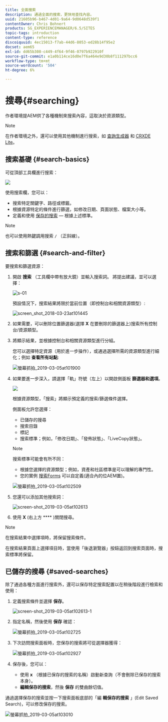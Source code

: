 ```yaml
---
title: 全面搜索
description: 通過全面的搜索，更快地查找內容。
uuid: 21605b96-b467-4d01-9a64-9d0648d539f1
contentOwner: Chris Bohnert
products: SG_EXPERIENCEMANAGER/6.5/SITES
topic-tags: introduction
content-type: reference
discoiquuid: 4ec15013-f7ab-44d6-8053-ed28b14f95e2
docset: aem65
exl-id: dd65b308-c449-4f64-9f46-0797b922910f
source-git-commit: e1a0b114ce16d0e7f6a464e9d30b8f111297bcc6
workflow-type: tm+mt
source-wordcount: '504'
ht-degree: 6%

---
```


# 搜尋{#searching}

作者環境提AEM供了各種機制來搜索內容，這取決於資源類型。

>[!NOTE]
>
>在作者環境之外，還可以使用其他機制進行搜索，如 [查詢生成器](/help/sites-developing/querybuilder-api.md) 和 [CRXDE Lite](/help/sites-developing/developing-with-crxde-lite.md)。

## 搜索基礎 {#search-basics}

可從頂部工具欄進行搜索：

![](do-not-localize/chlimage_1-17.png)

使用搜索欄，您可以：

* 搜索特定關鍵字、路徑或標籤。
* 根據資源特定的條件進行篩選，如修改日期、頁面狀態、檔案大小等。
* 定義和使用 [保存的搜索](#saved-searches)  — 根據上述標準。

>[!NOTE]
>
>也可以使用熱鍵調用搜索 `/` （正斜線）。

## 搜索和篩選 {#search-and-filter}

要搜索和篩選資源：

1. 開啟 **搜索** （工具欄中帶有放大鏡）並輸入搜索詞。 將提出建議，並可以選擇：

   ![s-01](assets/s-01.png)

   預設情況下，搜索結果將限於當前位置（即控制台和相關資源類型）:

   ![screen_shot_2018-03-23at101445](assets/screen_shot_2018-03-23at101445.png)

1. 如果需要，可以刪除位置篩選器(選擇 **X** 在要刪除的篩選器上)搜索所有控制台/資源類型。
1. 將顯示結果，並根據控制台和相關資源類型進行分組。

   您可以選擇特定資源（用於進一步操作），或通過選擇所需的資源類型進行細化；例如 **查看所有站點**:

   ![螢幕抓拍_2019-03-05at101900](assets/screen-shot_2019-03-05at101900.png)

1. 如果要進一步深入，請選擇「軌」符號（左上）以開啟側面板 **篩選器和選項**。

   ![](do-not-localize/screen_shot_2018-03-23at101542.png)

   根據資源類型，「搜索」將顯示預定義的搜索/篩選條件選擇。

   側面板允許您選擇：

   * 已儲存的搜尋
   * 搜索目錄
   * 標記
   * 搜索標準；例如，「修改日期」、「發佈狀態」、「LiveCopy狀態」。

   >[!NOTE]
   >
   >搜索標準可能會有所不同：
   >
   >
   >
   >    * 根據您選擇的資源類型；例如，資產和社區標準是可以理解的專門性。
   >    * 您的實例 [搜索Forms](/help/sites-administering/search-forms.md) 可以自定義(適合內的位AEM置)。


   ![螢幕抓拍_2019-03-05at102509](assets/screen-shot_2019-03-05at102509.png)

1. 您還可以添加其他搜索詞：

   ![screen-shot_2019-03-05at102613](assets/screen-shot_2019-03-05at102613.png)

1. 使用 **X** (右上方 **** )關閉搜尋。

>[!NOTE]
>
>在搜索結果中選擇項時，將保留搜索條件。
>
>在搜索結果頁面上選擇項目時，當使用「後退瀏覽器」按鈕返回到搜索頁面時，搜索標準將保留。

## 已儲存的搜尋 {#saved-searches}

除了通過各種方面進行搜索外，還可以保存特定搜索配置以在稍後階段進行檢索和使用：

1. 定義搜索條件並選擇 **保存**。

   ![screen-shot_2019-03-05at102613-1](assets/screen-shot_2019-03-05at102613-1.png)

1. 指定名稱，然後使用 **保存** 確認：

   ![螢幕抓拍_2019-03-05at102725](assets/screen-shot_2019-03-05at102725.png)

1. 下次訪問搜索面板時，您保存的搜索將可從選擇器獲得：

   ![螢幕抓拍_2019-03-05at102927](assets/screen-shot_2019-03-05at102927.png)

1. 保存後，您可以：

   * 使用 **x** （根據已保存的搜索的名稱）啟動新查詢（不會刪除已保存的搜索本身）。
   * **編輯保存的搜索**，然後 **保存** 的雙曲餘切值。

通過選擇保存的搜索並按一下搜索面板底部的「編 **輯保存的搜索** 」(Edit Saved Search)，可以修改保存的搜索。

![螢幕抓拍_2019-03-05at103010](assets/screen-shot_2019-03-05at103010.png)
